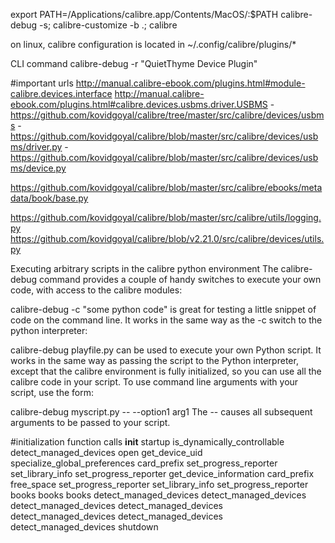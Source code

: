 export PATH=/Applications/calibre.app/Contents/MacOS/:$PATH
calibre-debug -s; calibre-customize -b .; calibre


on linux, calibre configuration is located in
~/.config/calibre/plugins/*


CLI command 
calibre-debug -r "QuietThyme Device Plugin"

#important urls
http://manual.calibre-ebook.com/plugins.html#module-calibre.devices.interface
http://manual.calibre-ebook.com/plugins.html#calibre.devices.usbms.driver.USBMS
    - https://github.com/kovidgoyal/calibre/tree/master/src/calibre/devices/usbms
    - https://github.com/kovidgoyal/calibre/blob/master/src/calibre/devices/usbms/driver.py
    - https://github.com/kovidgoyal/calibre/blob/master/src/calibre/devices/usbms/device.py

https://github.com/kovidgoyal/calibre/blob/master/src/calibre/ebooks/metadata/book/base.py

https://github.com/kovidgoyal/calibre/blob/master/src/calibre/utils/logging.py
https://github.com/kovidgoyal/calibre/blob/v2.21.0/src/calibre/devices/utils.py



Executing arbitrary scripts in the calibre python environment
The calibre-debug command provides a couple of handy switches to execute your own code, with access to the calibre modules:

calibre-debug -c "some python code"
is great for testing a little snippet of code on the command line. It works in the same way as the -c switch to the python interpreter:

calibre-debug playfile.py
can be used to execute your own Python script. It works in the same way as passing the script to the Python interpreter, except that the calibre environment is fully initialized, so you can use all the calibre code in your script. To use command line arguments with your script, use the form:

calibre-debug myscript.py -- --option1 arg1
The -- causes all subsequent arguments to be passed to your script.






#initialization function calls
__init__
startup
is_dynamically_controllable
detect_managed_devices
open
get_device_uid
specialize_global_preferences
card_prefix
set_progress_reporter
set_library_info
set_progress_reporter
get_device_information
card_prefix
free_space
set_progress_reporter
set_library_info
set_progress_reporter
books
books
books
detect_managed_devices
detect_managed_devices
detect_managed_devices
detect_managed_devices
detect_managed_devices
detect_managed_devices
detect_managed_devices
shutdown


